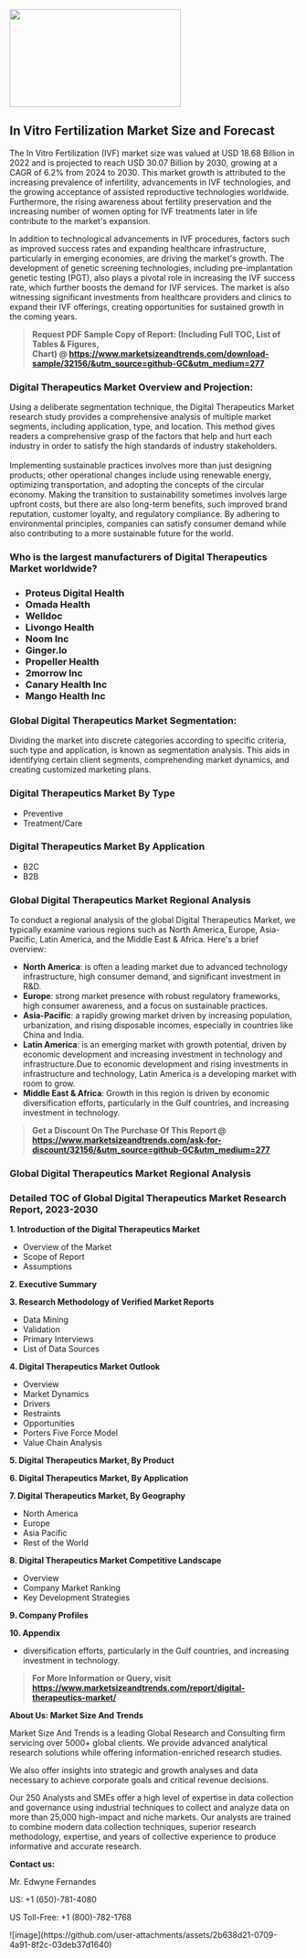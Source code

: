 <p><img class="alignnone size-medium wp-image-20088" src="https://ffe5etoiles.com/wp-content/uploads/2024/12/MST1-300x171.png" alt="" width="300" height="171" /></p><h2>In Vitro Fertilization Market Size and Forecast</h2><p>The In Vitro Fertilization (IVF) market size was valued at USD 18.68 Billion in 2022 and is projected to reach USD 30.07 Billion by 2030, growing at a CAGR of 6.2% from 2024 to 2030. This market growth is attributed to the increasing prevalence of infertility, advancements in IVF technologies, and the growing acceptance of assisted reproductive technologies worldwide. Furthermore, the rising awareness about fertility preservation and the increasing number of women opting for IVF treatments later in life contribute to the market's expansion.</p><p>In addition to technological advancements in IVF procedures, factors such as improved success rates and expanding healthcare infrastructure, particularly in emerging economies, are driving the market's growth. The development of genetic screening technologies, including pre-implantation genetic testing (PGT), also plays a pivotal role in increasing the IVF success rate, which further boosts the demand for IVF services. The market is also witnessing significant investments from healthcare providers and clinics to expand their IVF offerings, creating opportunities for sustained growth in the coming years.</p></p><blockquote id="" class=""><strong>Request PDF Sample Copy of Report: (Including Full TOC, List of Tables &amp; Figures, Chart)&nbsp;@&nbsp;<strong><a href="https://www.marketsizeandtrends.com/download-sample/32156/&utm_source=github-GC&utm_medium=277" target="_blank">https://www.marketsizeandtrends.com/download-sample/32156/&utm_source=github-GC&utm_medium=277</a></strong></strong></blockquote><h3 id="" class="">Digital Therapeutics Market&nbsp;Overview and Projection:</h3><p id="" class="">Using a deliberate segmentation technique, the Digital Therapeutics Market research study provides a comprehensive analysis of multiple market segments, including application, type, and location. This method gives readers a comprehensive grasp of the factors that help and hurt each industry in order to satisfy the high standards of industry stakeholders. <br /> <br />Implementing sustainable practices involves more than just designing products; other operational changes include using renewable energy, optimizing transportation, and adopting the concepts of the circular economy. Making the transition to sustainability sometimes involves large upfront costs, but there are also long-term benefits, such improved brand reputation, customer loyalty, and regulatory compliance. By adhering to environmental principles, companies can satisfy consumer demand while also contributing to a more sustainable future for the world.</p><h3 id="" class="">Who is the largest manufacturers of&nbsp;Digital Therapeutics Market worldwide?</h3><h3 class=""><p><ul><li>Proteus Digital Health </li><li> Omada Health </li><li> Welldoc </li><li> Livongo Health </li><li> Noom Inc </li><li> Ginger.Io </li><li> Propeller Health </li><li> 2morrow Inc </li><li> Canary Health Inc </li><li> Mango Health Inc</li></ul></p></h3><h3 id="" class="">Global&nbsp;Digital Therapeutics Market Segmentation:</h3><p id="" class="">Dividing the market into discrete categories according to specific criteria, such type and application, is known as segmentation analysis. This aids in identifying certain client segments, comprehending market dynamics, and creating customized marketing plans.</p><h3 id="" class="">Digital Therapeutics Market&nbsp;By Type</h3><p><p><ul><li>Preventive </li><li> Treatment/Care</p></li></ul></p></p><h3 id="" class="">Digital Therapeutics Market&nbsp;By Application</h3><p class=""><p><ul><li>B2C </li><li> B2B</li></ul></p></p><h3 id="" class="">Global Digital Therapeutics Market Regional Analysis</h3><p id="" class="">To conduct a regional analysis of the global Digital Therapeutics Market, we typically examine various regions such as North America, Europe, Asia-Pacific, Latin America, and the Middle East &amp; Africa. Here's a brief overview:</p><ul><li><strong>North America</strong>: is often a leading market due to advanced technology infrastructure, high consumer demand, and significant investment in R&amp;D.</li><li><strong>Europe</strong>: strong market presence with robust regulatory frameworks, high consumer awareness, and a focus on sustainable practices.</li><li><strong>Asia-Pacific</strong>: a rapidly growing market driven by increasing population, urbanization, and rising disposable incomes, especially in countries like China and India.</li><li><strong>Latin America</strong>: is an emerging market with growth potential, driven by economic development and increasing investment in technology and infrastructure.Due to economic development and rising investments in infrastructure and technology, Latin America is a developing market with room to grow.</li><li><strong>Middle East &amp; Africa</strong>: Growth in this region is driven by economic diversification efforts, particularly in the Gulf countries, and increasing investment in technology.</li></ul><blockquote id="" class=""><strong>Get a Discount On The Purchase Of This Report @ <strong><a href="https://www.marketsizeandtrends.com/ask-for-discount/32156/&utm_source=github-GC&utm_medium=277" target="_blank">https://www.marketsizeandtrends.com/ask-for-discount/32156/&utm_source=github-GC&utm_medium=277</a></strong></strong></blockquote><h3 id="" class="">Global Digital Therapeutics Market Regional Analysis</h3><h3 id="" class="">Detailed TOC of Global Digital Therapeutics Market Research Report, 2023-2030</h3><p id="" class=""><strong>1. Introduction of the Digital Therapeutics Market</strong></p><ul><li>Overview of the Market</li><li>Scope of Report</li><li>Assumptions</li></ul><p id="" class=""><strong>2. Executive Summary</strong></p><p id="" class=""><strong>3. Research Methodology of Verified Market Reports</strong></p><ul><li>Data Mining</li><li>Validation</li><li>Primary Interviews</li><li>List of Data Sources</li></ul><p id="" class=""><strong>4. Digital Therapeutics Market Outlook</strong></p><ul><li>Overview</li><li>Market Dynamics</li><li>Drivers</li><li>Restraints</li><li>Opportunities</li><li>Porters Five Force Model</li><li>Value Chain Analysis</li></ul><p id="" class=""><strong>5. Digital Therapeutics Market, By Product</strong></p><p id="" class=""><strong>6. Digital Therapeutics Market, By Application</strong></p><p id="" class=""><strong>7. Digital Therapeutics Market, By Geography</strong></p><ul><li>North America</li><li>Europe</li><li>Asia Pacific</li><li>Rest of the World</li></ul><p id="" class=""><strong>8. Digital Therapeutics Market Competitive Landscape</strong></p><ul><li>Overview</li><li>Company Market Ranking</li><li>Key Development Strategies</li></ul><p id="" class=""><strong>9. Company Profiles</strong></p><p id="" class=""><strong>10. Appendix</strong></p><ul><li>diversification efforts, particularly in the Gulf countries, and increasing investment in technology.</li></ul><blockquote id="" class=""><strong>For More Information or Query, visit <strong><strong><a href="https://www.marketsizeandtrends.com/report/digital-therapeutics-market/" target="_blank">https://www.marketsizeandtrends.com/report/digital-therapeutics-market/</a></strong></strong></strong></blockquote><p id="" class=""><strong>About Us: Market Size And Trends</strong></p><p id="" class="">Market Size And Trends is a leading Global Research and Consulting firm servicing over 5000+ global clients. We provide advanced analytical research solutions while offering information-enriched research studies.</p><p id="" class="">We also offer insights into strategic and growth analyses and data necessary to achieve corporate goals and critical revenue decisions.</p><p id="" class="">Our 250 Analysts and SMEs offer a high level of expertise in data collection and governance using industrial techniques to collect and analyze data on more than 25,000 high-impact and niche markets. Our analysts are trained to combine modern data collection techniques, superior research methodology, expertise, and years of collective experience to produce informative and accurate research.</p><p id="" class=""><strong>Contact us:</strong></p><p id="" class="">Mr. Edwyne Fernandes</p><p id="" class="">US: +1 (650)-781-4080</p><p id="" class="">US Toll-Free: +1 (800)-782-1768</p>
![image](https://github.com/user-attachments/assets/2b638d21-0709-4a91-8f2c-03deb37d1640)
